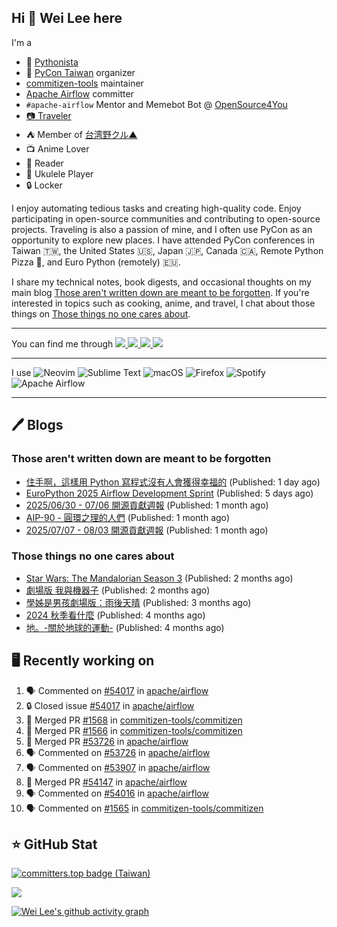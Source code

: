 ## Hi 👋 Wei Lee here

I'm a

* 🐍 [Pythonista](https://pycon-note.wei-lee.me/)
* 🐍 [PyCon Taiwan](https://tw.pycon.org/) organizer
* [commitizen-tools](https://github.com/commitizen-tools) maintainer
* [Apache Airflow](https://github.com/apache/airflow/) committer
* `#apache-airflow` Mentor and Memebot Bot @ [OpenSource4You](https://github.com/opensource4you/)
* [📷 Traveler](https://travlog.wei-lee.me/)
* ⛺ Member of [台湾野クル▲](https://twitter.com/Taiwannokuru)
* 📺 Anime Lover
* 📖 Reader
* 🎵 Ukulele Player
* 🔒 Locker

I enjoy automating tedious tasks and creating high-quality code. Enjoy participating in open-source communities and contributing to open-source projects. Traveling is also a passion of mine, and I often use PyCon as an opportunity to explore new places. I have attended PyCon conferences in Taiwan 🇹🇼, the United States 🇺🇸, Japan 🇯🇵, Canada 🇨🇦, Remote Python Pizza 🍕, and Euro Python (remotely) 🇪🇺.

I share my technical notes, book digests, and occasional thoughts on my main blog [Those aren't written down are meant to be forgotten](https://blog.wei-lee.me/). If you're interested in topics such as cooking, anime, and travel, I chat about those things on [Those things no one cares about](https://travlog.wei-lee.me/).


---

<p align="left">
You can find me through
  <a href="https://in.linkedin.com/in/clleew" target="blank">
    <img src="https://img.shields.io/badge/LinkedIn-0077B5?style=for-the-badge&logo=linkedin&logoColor=white" />
  </a>
  <a href="https://twitter.com/clleew" target="blank">
    <img src="https://img.shields.io/badge/Twitter-1DA1F2?style=for-the-badge&logo=twitter&logoColor=white" />
  </a>
  <a href="https://github.com/Lee-W/" target="blank">
    <img src="https://img.shields.io/badge/GitHub-100000?style=for-the-badge&logo=github&logoColor=white" />
  </a>
  <img src="https://img.shields.io/mastodon/follow/109323826846876448?domain=mtd.pythonasia.org" />
</p>

---

I use ![Neovim](https://img.shields.io/badge/NeoVim-%2357A143.svg?&style=for-the-badge&logo=neovim&logoColor=white) ![Sublime Text](https://img.shields.io/badge/sublime_text-%23575757.svg?style=for-the-badge&logo=sublime-text&logoColor=important) ![macOS](https://img.shields.io/badge/mac%20os-000000?style=for-the-badge&logo=macos&logoColor=F0F0F0) ![Firefox](https://img.shields.io/badge/Firefox-FF7139?style=for-the-badge&logo=Firefox-Browser&logoColor=white) ![Spotify](https://img.shields.io/badge/Spotify-1ED760?style=for-the-badge&logo=spotify&logoColor=white) ![Apache Airflow](https://img.shields.io/badge/Apache%20Airflow-017CEE?style=for-the-badge&logo=Apache%20Airflow&logoColor=white)

---


## 🖊️ Blogs

### Those aren't written down are meant to be forgotten

* [住手啊，這樣用 Python 寫程式沒有人會獲得幸福的](https://blog.wei-lee.me/posts/tech/2025/08/stop-it-dont-use-python-like-this) (Published: 1 day ago)
* [EuroPython 2025 Airflow Development Sprint](https://blog.wei-lee.me/posts/tech/2025/08/europython-2025-airflow-development-sprint) (Published: 5 days ago)
* [2025/06/30 - 07/06 開源貢獻週報](https://blog.wei-lee.me/posts/tech/2025/07/2025-06-30-07-06-open-source-report) (Published: 1 month ago)
* [AIP-90 - 圓環之理的人們](https://blog.wei-lee.me/posts/tech/2025/07/aip-90-human-in-the-loop) (Published: 1 month ago)
* [2025/07/07 - 08/03 開源貢獻週報](https://blog.wei-lee.me/posts/tech/2025/07/2025-07-07-08-03-open-source-report) (Published: 1 month ago)

### Those things no one cares about
 
 * [Star Wars: The Mandalorian Season 3](https://travlog.wei-lee.me/posts/review/2025/05/star-wars-the-mandalorian-season-3) (Published: 2 months ago)
 * [劇場版 我與機器子](https://travlog.wei-lee.me/posts/review/2025/05/Boku-to-Roboko-Movie) (Published: 2 months ago)
 * [學姊是男孩劇場版：雨後天晴](https://travlog.wei-lee.me/posts/review/2025/05/senpai-wa-odokonoko-movie) (Published: 3 months ago)
 * [2024 秋季看什麼](https://travlog.wei-lee.me/posts/review/2025/04/what-i-watched-in-2024-fall) (Published: 4 months ago)
 * [地。-關於地球的運動-](https://travlog.wei-lee.me/posts/review/2025/03/chi-on-the-movements-of-the-earth) (Published: 4 months ago)

## 🖥️ Recently working on

1. 🗣 Commented on [#54017](https://github.com/apache/airflow/issues/54017#issuecomment-3160162743) in [apache/airflow](https://github.com/apache/airflow)
2. 🔒 Closed issue [#54017](https://github.com/apache/airflow/issues/54017) in [apache/airflow](https://github.com/apache/airflow)
3. 🎉 Merged PR [#1568](https://github.com/commitizen-tools/commitizen/pull/1568) in [commitizen-tools/commitizen](https://github.com/commitizen-tools/commitizen)
4. 🎉 Merged PR [#1566](https://github.com/commitizen-tools/commitizen/pull/1566) in [commitizen-tools/commitizen](https://github.com/commitizen-tools/commitizen)
5. 🎉 Merged PR [#53726](https://github.com/apache/airflow/pull/53726) in [apache/airflow](https://github.com/apache/airflow)
6. 🗣 Commented on [#53726](https://github.com/apache/airflow/pull/53726#issuecomment-3159123772) in [apache/airflow](https://github.com/apache/airflow)
7. 🗣 Commented on [#53907](https://github.com/apache/airflow/pull/53907#issuecomment-3158192666) in [apache/airflow](https://github.com/apache/airflow)
8. 🎉 Merged PR [#54147](https://github.com/apache/airflow/pull/54147) in [apache/airflow](https://github.com/apache/airflow)
9. 🗣 Commented on [#54016](https://github.com/apache/airflow/issues/54016#issuecomment-3157254633) in [apache/airflow](https://github.com/apache/airflow)
10. 🗣 Commented on [#1565](https://github.com/commitizen-tools/commitizen/issues/1565#issuecomment-3157182317) in [commitizen-tools/commitizen](https://github.com/commitizen-tools/commitizen)


## ⭐ GitHub Stat

[![committers.top badge (Taiwan)](https://user-badge.committers.top/taiwan_public/Lee-W.svg)](https://user-badge.committers.top/taiwan_public/Lee-W)

[![](https://github-readme-stats.vercel.app/api?username=Lee-W&show_icons=true&hide_title=true&cache_seconds=86400)](https://github.com/anuraghazra/github-readme-stats)

[![Wei Lee's github activity graph](https://github-readme-activity-graph.vercel.app/graph?username=Lee-W&theme=dracula)](https://github.com/ashutosh00710/github-readme-activity-graph)
